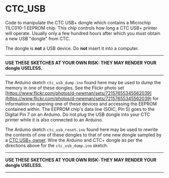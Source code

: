 # CTC_USB

Code to manipulate the CTC USB+ dongle which contains a Microchip 11LC010-1
EEPROM chip.  This chip controls how long a CTC USB+ printer will operate.
Usually only a few hundred hours after which you must obtain a new USB "dongle"
from CTC.

The dongle is **not** a USB device.  Do **not** insert it into a computer.

---

**USE THESE SKETCHES AT YOUR OWN RISK: THEY MAY RENDER YOUR dongle USELESS.**

---

The Arduino sketch `ctc_usb_dump.ino` found here may be used to dump the memory
in one of these dongles.  See the Flickr photo set
[https://www.flickr.com/photos/d-newman/sets/72157655345562039](https://www.flickr.com/photos/d-newman/sets/72157655345562039)
for information on opening one of these devices and accessing the EEPROM contained
within.  The EEPROM chip's data line (SOIC, Pin 5) goes to the Digital Pin 7 on an
Arduino.  Do not plug the USB dongle into your CTC printer while it is also connected
to an Arduino.

The Arduino sketch `ctc_usb_reset.ino` found here may be used to rewrite the
contents of one of these dongles to that of one new dongle sampled by a [CTC USB+
owner](https://groups.google.com/d/msg/ctc3dprinters/EuJ_ToS7ZEA/OfKCTmoaJgAJ).
Wire the Arduino and CTC+ dongle as per the directions above for the
`ctc_usb_dump.ino` sketch.

---

**USE THESE SKETCHES AT YOUR OWN RISK: THEY MAY RENDER YOUR dongle USELESS.**

---